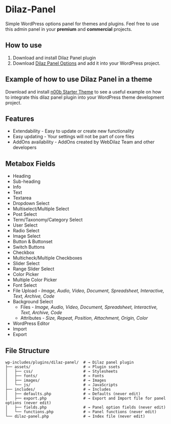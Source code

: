 # Dilaz-Panel
Simple WordPress options panel for themes and plugins.
Feel free to use this admin panel in your __premium__ and __commercial__ projects.

## How to use
1. Download and install Dilaz Panel plugin
2. Download [Dilaz Panel Options](https://github.com/Rodgath/Dilaz-Panel-Options-Sample) and add it into your WordPress project. 

## Example of how to use Dilaz Panel in a theme
Download and install [n00b Starter Theme](https://github.com/Rodgath/n00b) to see a useful example on how to integrate this dilaz panel plugin into your WordPress theme development project.

## Features
* Extendability - Easy to update or create new functionality 
* Easy updating - Your settings will not be part of core files
* AddOns availability - AddOns created by WebDilaz Team and other developers

## Metabox Fields
* Heading
* Sub-heading
* Info
* Text
* Textarea
* Dropdown Select 
* Multiselect/Multiple Select
* Post Select
* Term/Taxonomy/Category Select
* User Select
* Radio Select
* Image Select
* Button & Buttonset
* Switch Buttons
* Checkbox
* Multicheck/Multiple Checkboxes
* Slider Select
* Range Slider Select
* Color Picker
* Multiple Color Picker
* Font Select
* File Upload - *Image, Audio, Video, Document, Spreadsheet, Interactive, Text, Archive, Code*
* Background Select
	* Files - *Image, Audio, Video, Document, Spreadsheet, Interactive, Text, Archive, Code*
	* Attributes - *Size, Repeat, Position, Attachment, Origin, Color*
* WordPress Editor
* Import
* Export

## File Structure
```
wp-includes/plugins/dilaz-panel/  # → Dilaz panel plugin
├── assets/                       # → Plugin ssets
│   ├── css/                      # → Stylesheets
│   ├── fonts/                    # → Fonts
│   ├── images/                   # → Images
│   └── js/                       # → JavaScripts
├── includes/                     # → Includes
│   ├── defaults.php              # → Defaults (never edit)
│   ├── export.php                # → Export and Import file for panel options (never edit)
│   ├── fields.php                # → Panel option fields (never edit)
│   └── functions.php             # → Panel functions (never edit)
└── dilaz-panel.php               # → Index file (never edit)
```


